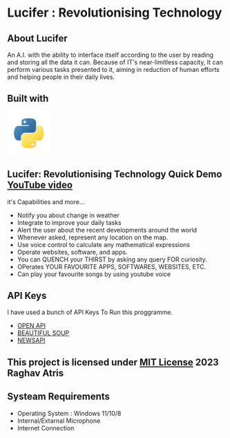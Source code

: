 # Lucifer : Revolutionising Technology

## About Lucifer

An A.I. with the ability to interface itself according to the user by reading and storing all the data it can.
Because of IT's near-limitless capacity, It can perform various tasks presented to it, aiming in reduction of human efforts and helping people in their daily lives.

## Built with

<code><img height="100" src="https://raw.githubusercontent.com/github/explore/80688e429a7d4ef2fca1e82350fe8e3517d3494d/topics/python/python.png"></code>

## Lucifer: Revolutionising Technology Quick Demo [YouTube video](https://youtu.be/Qlq6Q2JNQHU)

it's Capabilities and more...

- Notify you about change in weather
- Integrate to improve your daily tasks
- Alert the user about the recent developments around the world
- Whenever asked, represent any location on the map.
- Use voice control to calculate any mathematical expressions
- Operate websites, software, and apps.
- You can QUENCH your THIRST by asking any query FOR curiosity.
- OPerates YOUR FAVOURITE APPS, SOFTWARES, WEBSITES, ETC. 
- Can play your favourite songs by using youtube voice

## API Keys

I have used a bunch of API Keys To Run this proggramme. 

- [OPEN API](https://openai.com)
- [BEAUTIFUL SOUP](https://beautiful-soup-4.readthedocs.io/en/latest/)
- [NEWSAPI](https://newsapi.org)
  
## This project is licensed under [MIT License](https://github.com/RaghavAtris/Lucifer/LICENSE) 2023 Raghav Atris

## Systeam Requirements
- Operating System : Windows 11/10/8
- Internal/Extarnal Microphone
- Internet Connection
